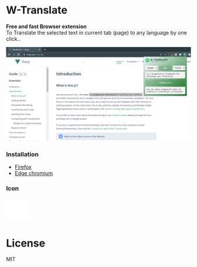 # W-Translate

**Free and fast Browser extension**  
To Translate the selected text in current tab (page) to any language by one click..

![Capture](capture.png)

### Installation
- [Firefox](https://addons.mozilla.org/en-US/firefox/addon/w-translate/)
- [Edge chromium](https://microsoftedge.microsoft.com/addons/detail/wtranslate/cgpgilompnmlkpbmabbnjeajiekdabff)

### Icon
![icon](icons/icon64.png)

# License
MIT
